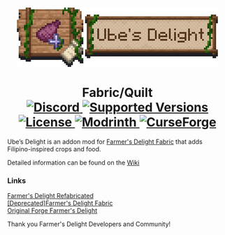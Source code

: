 <br>
<div style="text-align: center;">
    <img src="banner.png" alt="Banner">
</div>

<h1 style="text-align: center;">Fabric/Quilt <br>
    <a href="https://discord.gg/mbuDBHHUws">
        <img src="https://img.shields.io/discord/1159501560997498952?color=5865f2&label=Discord&style=flat" alt="Discord">
    </a>
    <a href="https://legacy.curseforge.com/minecraft/mc-mods/ubes-delight/files">
        <img src="https://cf.way2muchnoise.eu/versions/903894.svg" alt="Supported Versions">
    </a>
    <a href="https://github.com/ChefMooon/ubes-delight/blob/master/LICENSE">
        <img src="https://img.shields.io/github/license/ChefMooon/ubes-delight?style=flat&color=900c3f" alt="License">
    </a>
    <a href="https://modrinth.com/mod/ubes-delight">
        <img src="https://img.shields.io/modrinth/dt/PYjpoAys?logo=modrinth&label=&suffix=%20&style=flat&color=242629&labelColor=5ca424&logoColor=1c1c1c" alt="Modrinth">
    </a>
    <a href="https://curseforge.com/minecraft/mc-mods/ubes-delight">
        <img src="https://cf.way2muchnoise.eu/903894.svg" alt="CurseForge">
    </a>
</h1>


Ube’s Delight is an addon mod for [Farmer's Delight Fabric](https://modrinth.com/mod/farmers-delight-fabric) that adds Filipino-inspired crops and food.

Detailed information can be found on the [Wiki](https://github.com/ChefMooon/ubes-delight/wiki)

### Links

[Farmer's Delight Refabricated](https://modrinth.com/mod/farmers-delight-refabricated)<br>
[[Deprecated]Farmer's Delight Fabric](https://modrinth.com/mod/farmers-delight-fabric)<br>
[Original Forge Farmer's Delight](https://modrinth.com/mod/farmers-delight)

Thank you Farmer's Delight Developers and Community!

